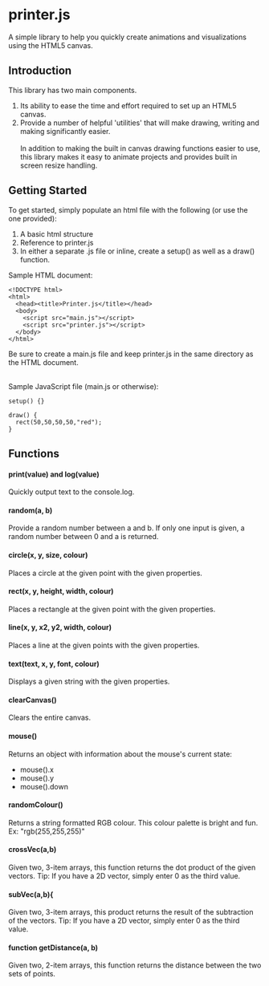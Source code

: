 # printer.js
A simple library to help you quickly create animations and visualizations using the HTML5 canvas.

## Introduction
This library has two main components.
1. Its ability to ease the time and effort required to set up an HTML5 canvas.
2. Provide a number of helpful 'utilities' that will make drawing, writing and making significantly easier.
<br><br>
In addition to making the built in canvas drawing functions easier to use, this library makes it easy to animate projects and provides built in screen resize handling.

## Getting Started
To get started, simply populate an html file with the following (or use the one provided):
1. A basic html structure
2. Reference to printer.js
3. In either a separate .js file or inline, create a setup() as well as a draw() function.

Sample HTML document:
```
<!DOCTYPE html>
<html>
  <head><title>Printer.js</title></head>
  <body>
    <script src="main.js"></script>
    <script src="printer.js"></script>
  </body>
</html>
```
Be sure to create a main.js file and keep printer.js in the same directory as the HTML document.
<br><br>

Sample JavaScript file (main.js or otherwise):
```
setup() {}

draw() {
  rect(50,50,50,50,"red");
}
```


## Functions

#### print(value) and log(value)
Quickly output text to the console.log.

#### random(a, b)
Provide a random number between a and b. If only one input is given, a random number between 0 and a is returned.

#### circle(x, y, size, colour)
Places a circle at the given point with the given properties.

#### rect(x, y, height, width, colour)
Places a rectangle at the given point with the given properties.


#### line(x, y, x2, y2, width, colour)
Places a line at the given points with the given properties.


#### text(text, x, y, font, colour)
Displays a given string with the given properties.

#### clearCanvas()
Clears the entire canvas.


#### mouse()
Returns an object with information about the mouse's current state:
- mouse().x
- mouse().y
- mouse().down

#### randomColour()
Returns a string formatted RGB colour. This colour palette is bright and fun.
Ex: "rgb(255,255,255)"

#### crossVec(a,b)
Given two, 3-item arrays, this function returns the dot product of the given vectors.
Tip: If you have a 2D vector, simply enter 0 as the third value.


#### subVec(a,b){
Given two, 3-item arrays, this product returns the result of the subtraction of the vectors.
Tip: If you have a 2D vector, simply enter 0 as the third value.


#### function getDistance(a, b)
Given two, 2-item arrays, this function returns the distance between the two sets of points.
